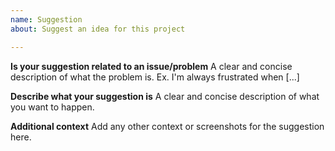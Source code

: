 ```yaml
---
name: Suggestion
about: Suggest an idea for this project

---
```


**Is your suggestion related to an issue/problem**
A clear and concise description of what the problem is. Ex. I'm always frustrated when [...]

**Describe what your suggestion is**
A clear and concise description of what you want to happen.

**Additional context**
Add any other context or screenshots for the suggestion here.
